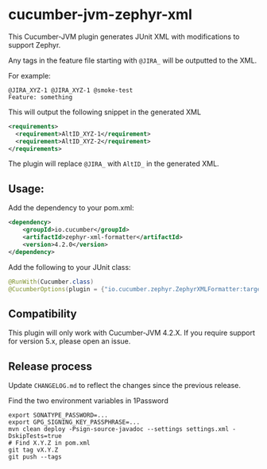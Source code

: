 # cucumber-jvm-zephyr-xml

This Cucumber-JVM plugin generates JUnit XML with modifications to support Zephyr.

Any tags in the feature file starting with `@JIRA_` will be outputted to the XML.

For example:

```gherkin
@JIRA_XYZ-1 @JIRA_XYZ-1 @smoke-test
Feature: something
```

This will output the following snippet in the generated XML

```xml
<requirements>
  <requirement>AltID_XYZ-1</requirement>
  <requirement>AltID_XYZ-2</requirement>
</requirements>
```

The plugin will replace `@JIRA_` with `AltID_` in the generated XML.
  
## Usage:

Add the dependency to your pom.xml:

```xml
<dependency>
    <groupId>io.cucumber</groupId>
    <artifactId>zephyr-xml-formatter</artifactId>
    <version>4.2.0</version>
</dependency>
```

Add the following to your JUnit class:

```java
@RunWith(Cucumber.class)
@CucumberOptions(plugin = {"io.cucumber.zephyr.ZephyrXMLFormatter:target/zephyr.xml"})
```

## Compatibility

This plugin will only work with Cucumber-JVM 4.2.X. If you require support for version 5.x,
please open an issue.

## Release process

Update `CHANGELOG.md` to reflect the changes since the previous release.

Find the two environment variables in 1Password

    export SONATYPE_PASSWORD=...
    export GPG_SIGNING_KEY_PASSPHRASE=...
	mvn clean deploy -Psign-source-javadoc --settings settings.xml -DskipTests=true
	# Find X.Y.Z in pom.xml
	git tag vX.Y.Z
	git push --tags

